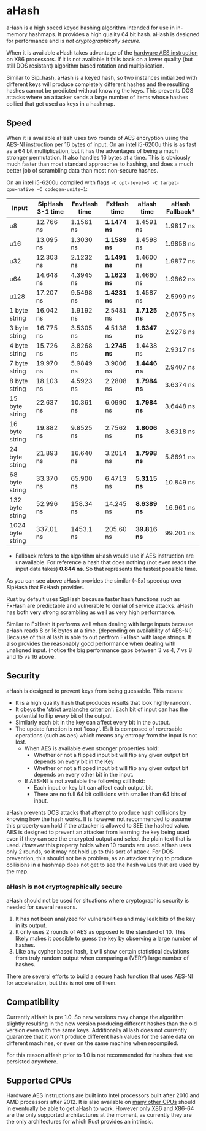 # aHash

aHash is a high speed keyed hashing algorithm intended for use in in-memory hashmaps. It provides a high quality 64 bit hash.
aHash is designed for performance and is *not cryptographically secure*.

When it is available aHash takes advantage of the [hardware AES instruction](https://en.wikipedia.org/wiki/AES_instruction_set)
on X86 processors. If it is not available it falls back on a lower quality (but still DOS resistant) algorithm based rotation 
and multiplication. 

Similar to Sip_hash, aHash is a keyed hash, so two instances initialized with different keys will produce completely different
hashes and the resulting hashes cannot be predicted without knowing the keys. 
This prevents DOS attacks where an attacker sends a large number of items whose hashes collied that get used as keys in a hashmap.

## Speed

When it is available aHash uses two rounds of AES encryption using the AES-NI instruction per 16 bytes of input.
On an intel i5-6200u this is as fast as a 64 bit multiplication, but it has the advantages of being a much stronger permutation.
It also handles 16 bytes at a time. This is obviously much faster than most standard approaches to hashing, and does a 
much better job of scrambling data than most non-secure hashes.

On an intel i5-6200u compiled with flags `-C opt-level=3 -C target-cpu=native -C codegen-units=1`:

| Input   | SipHash 3-1 time | FnvHash time|FxHash time| aHash time| aHash Fallback* |
|----------------|-----------|-----------|-----------|-----------|---------------|
| u8             | 12.766 ns | 1.1561 ns | **1.1474 ns** | 1.4591 ns | 1.9817 ns |
| u16            | 13.095 ns | 1.3030 ns | **1.1589 ns** | 1.4598 ns | 1.9858 ns |
| u32            | 12.303 ns | 2.1232 ns | **1.1491 ns** | 1.4600 ns | 1.9877 ns |
| u64            | 14.648 ns | 4.3945 ns | **1.1623 ns** | 1.4660 ns | 1.9862 ns |
| u128           | 17.207 ns | 9.5498 ns | **1.4231 ns** | 1.4587 ns | 2.5999 ns |
| 1 byte string  | 16.042 ns | 1.9192 ns | 2.5481 ns | **1.7125 ns** | 2.8875 ns |
| 3 byte string  | 16.775 ns | 3.5305 ns | 4.5138 ns | **1.6347 ns** | 2.9276 ns |
| 4 byte string  | 15.726 ns | 3.8268 ns | **1.2745 ns** | 1.4438 ns | 2.9317 ns |
| 7 byte string  | 19.970 ns | 5.9849 ns | 3.9006 ns | **1.4446 ns** | 2.9407 ns |
| 8 byte string  | 18.103 ns | 4.5923 ns | 2.2808 ns | **1.7984 ns** | 3.6374 ns |
| 15 byte string | 22.637 ns | 10.361 ns | 6.0990 ns | **1.7984 ns** | 3.6448 ns |
| 16 byte string | 19.882 ns | 9.8525 ns | 2.7562 ns | **1.8006 ns** | 3.6318 ns |
| 24 byte string | 21.893 ns | 16.640 ns | 3.2014 ns | **1.7998 ns** | 5.8691 ns |
| 68 byte string | 33.370 ns | 65.900 ns | 6.4713 ns | **5.3115 ns** | 10.849 ns |
| 132 byte string| 52.996 ns | 158.34 ns | 14.245 ns | **8.6389 ns** | 16.961 ns |
|1024 byte string| 337.01 ns | 1453.1 ns | 205.60 ns | **39.816 ns** | 99.201 ns |

* Fallback refers to the algorithm aHash would use if AES instruction are unavailable. 
For reference a hash that does nothing (not even reads the input data takes) **0.844 ns**. So that represents the fastest
possible time.

As you can see above aHash provides the similar (~5x) speedup over SipHash that FxHash provides.

Rust by default uses SipHash because faster hash functions such as FxHash are predictable and vulnerable to denial of service attacks.
aHash has both very strong scrambling as well as very high performance.

Similar to FxHash it performs well when dealing with large inputs because aHash reads 8 or 16 bytes at a time. 
(depending on availability of AES-NI)
Because of this aHash is able to out perfrom FxHash with large strings. It also provides the reasonably good performance when
dealing with unaligned input. (notice the big performance gaps between 3 vs 4, 7 vs 8 and 15 vs 16 above.

## Security

aHash is designed to prevent keys from being guessable. This means:
- It is a high quality hash that produces results that look highly random.
- It obeys the '[strict avalanche criterion](https://en.wikipedia.org/wiki/Avalanche_effect#Strict_avalanche_criterion)': 
Each bit of input can has the potential to flip every bit of the output.
- Similarly each bit in the key can affect every bit in the output.
- The update function is not 'lossy'. IE: It is composed of reversable operations (such as aes) which means any entropy from the input is not lost.
    - When AES is available even stronger properties hold:
        - Whether or not a flipped input bit will flip any given output bit depends on every bit in the Key
        - Whether or not a flipped input bit will flip any given output bit depends on every other bit in the input.
    - If AES-NI is not available the following still hold:
        - Each input or key bit can affect each output bit.
        - There are no full 64 bit collisions with smaller than 64 bits of input.

aHash prevents DOS attacks that attempt to produce hash collisions by knowing how the hash works.
It is however not recommended to assume this property can hold if the attacker is allowed to SEE the hashed value.
AES is designed to prevent an attacker from learning the key being used even if they can see the encrypted output and 
select the plain text that is used. *However* this property holds when 10 rounds are used. aHash uses only 2 rounds,
so it may not hold up to this sort of attack. 
For DOS prevention, this should not be a problem, as an attacker trying to produce collisions in a hashmap 
does not get to see the hash values that are used by the map.

### aHash is not cryptographically secure

aHash should not be used for situations where cryptographic security is needed for several reasons.

1. It has not been analyzed for vulnerabilities and may leak bits of the key in its output.
2. It only uses 2 rounds of AES as opposed to the standard of 10. This likely makes it possible to guess the key by observing a large number of hashes.
3. Like any cypher based hash, it will show certain statistical deviations from truly random output when comparing a (VERY) large number of hashes.

There are several efforts to build a secure hash function that uses AES-NI for acceleration, but this is not one of them.

## Compatibility

Currently aHash is pre 1.0. So new versions may change the algorithm slightly resulting in the new version producing 
different hashes than the old version even with the same keys. Additionally aHash does not currently guarantee that it 
won't produce different hash values for the same data on different machines, or even on the same machine when recompiled.

For this reason aHash prior to 1.0 is not recommended for hashes that are persisted anywhere.

## Supported CPUs

Hardware AES instructions are built into Intel processors built after 2010 and AMD processors after 2012.
It is also available on [many other CPUs](https://en.wikipedia.org/wiki/AES_instruction_set) should in eventually
be able to get aHash to work. However only X86 and X86-64 are the only supported architectures at the moment, as currently
they are the only architectures for which Rust provides an intrinsic.
